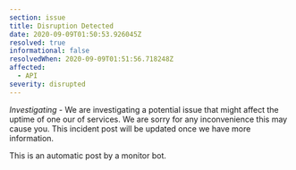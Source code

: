 ```yaml
---
section: issue
title: Disruption Detected
date: 2020-09-09T01:50:53.926045Z
resolved: true
informational: false
resolvedWhen: 2020-09-09T01:51:56.718248Z
affected:
  - API
severity: disrupted
---
```

*Investigating* - We are investigating a potential issue that might affect the uptime of one our of services. We are sorry for any inconvenience this may cause you. This incident post will be updated once we have more information.

This is an automatic post by a monitor bot.
        